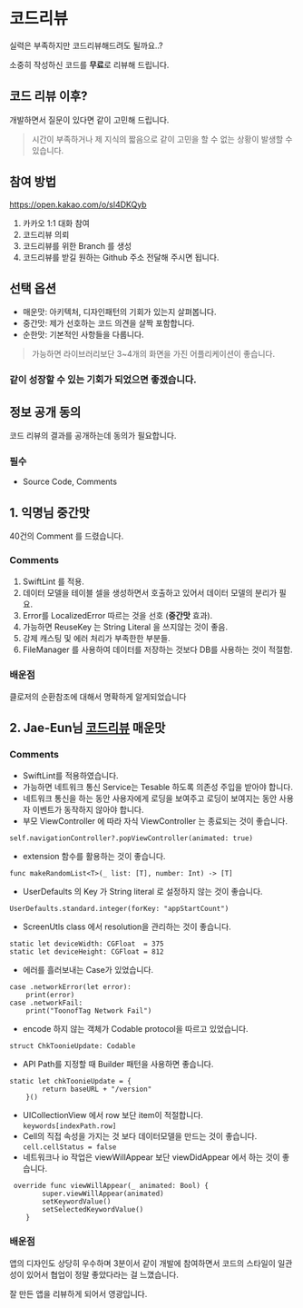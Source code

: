 # 코드리뷰

실력은 부족하지만 코드리뷰해드려도 될까요..?

소중히 작성하신 코드를 **무료**로 리뷰해 드립니다. 

## 코드 리뷰 이후? 
개발하면서 질문이 있다면 같이 고민해 드립니다.
> 시간이 부족하거나 제 지식의 짧음으로 같이 고민을 할 수 없는 상황이 발생할 수 있습니다.

## 참여 방법 
https://open.kakao.com/o/sl4DKQyb 

1. 카카오 1:1 대화 참여
2. 코드리뷰 의뢰 
3. 코드리뷰를 위한 Branch 를 생성 
4. 코드리뷰를 받길 원하는 Github 주소 전달해 주시면 됩니다.

## 선택 옵션
* 매운맛: 아키텍처, 디자인패턴의 기회가 있는지 살펴봅니다.
* 중간맛: 제가 선호하는 코드 의견을 살짝 포함합니다.
* 순한맛: 기본적인 사항들을 다룹니다.

> 가능하면 라이브러리보단 3~4개의 화면을 가진 어플리케이션이 좋습니다.

### 같이 성장할 수 있는 기회가 되었으면 좋겠습니다.

## 정보 공개 동의
코드 리뷰의 결과를 공개하는데 동의가 필요합니다.
### 필수 
* Source Code, Comments





## 1. 익명님 중간맛
40건의 Comment 를 드렸습니다.

### Comments
1. SwiftLint 를 적용.
2. 데이터 모델을 테이블 셀을 생성하면서 호출하고 있어서 데이터 모델의 분리가 필요.
3. Error를 LocalizedError 따르는 것을 선호 (**중간맛** 효과).
4. 가능하면 ReuseKey 는 String Literal 을 쓰지않는 것이 좋음.
5. 강제 캐스팅 및 에러 처리가 부족한한 부분들.
6. FileManager 를 사용하여 데이터를 저장하는 것보다 DB를 사용하는 것이 적절함.

### 배운점
클로저의 순환참조에 대해서 명확하게 알게되었습니다

## 2. Jae-Eun님 [코드리뷰](https://github.com/ios-codereview/Toonie) 매운맛
### Comments
* SwiftLint를 적용하였습니다.
* 가능하면 네트워크 통신 Service는 Tesable 하도록 의존성 주입을 받아야 합니다.
* 네트워크 통신을 하는 동안 사용자에게 로딩을 보여주고 로딩이 보여지는 동안 사용자 이벤트가 동작하지 않아야 합니다.
* 부모 ViewController 에 따라 자식 ViewController 는 종료되는 것이 좋습니다.

`self.navigationController?.popViewController(animated: true)`  
* extension 함수를 활용하는 것이 좋습니다.

`func makeRandomList<T>(_ list: [T], number: Int) -> [T]`
* UserDefaults 의 Key 가 String literal 로 설정하지 않는 것이 좋습니다.

`UserDefaults.standard.integer(forKey: "appStartCount")`

* ScreenUtls class 에서 resolution을 관리하는 것이 좋습니다.
```
static let deviceWidth: CGFloat  = 375
static let deviceHeight: CGFloat = 812
```
* 에러를 흘러보내는 Case가 있었습니다.
```
case .networkError(let error):
    print(error)
case .networkFail:
    print("ToonofTag Network Fail")
```
* encode 하지 않는 객체가 Codable protocol을 따르고 있었습니다.

`struct ChkToonieUpdate: Codable`
* API Path를 지정할 때 Builder 패턴을 사용하면 좋습니다.
```
static let chkToonieUpdate = {
        return baseURL + "/version"
    }()
```
* UICollectionView 에서 row 보단 item이 적절합니다.
`keywords[indexPath.row]`
* Cell의 직접 속성을 가지는 것 보다 데이터모델을 만드는 것이 좋습니다.
`cell.cellStatus = false`
* 네트워크나 io 작업은 viewWillAppear 보단 viewDidAppear 에서 하는 것이 좋습니다.
```
 override func viewWillAppear(_ animated: Bool) {
        super.viewWillAppear(animated)
        setKeywordValue()
        setSelectedKeywordValue()
    }
```

### 배운점
앱의 디자인도 상당히 우수하며 3분이서 같이 개발에 참여하면서 코드의 스타일이 일관성이 있어서 협업이 정말 좋았다라는 걸 느꼈습니다.

잘 만든 앱을 리뷰하게 되어서 영광입니다.
